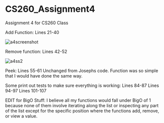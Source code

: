 # CS260_Assignment4
Assignment 4 for CS260 Class

Add Function:
Lines 21-40

![a4screenshot](https://user-images.githubusercontent.com/114547703/216805182-ffb45ed6-d13e-481d-8e2a-587d0049eaf6.png)



Remove function:
Lines 42-52

![a4ss2](https://user-images.githubusercontent.com/114547703/216805221-8c089c18-20db-46e6-bba3-4eef1cb618a3.png)

Peek:
Lines 55-61
Unchanged from Josephs code. Function was so simple that I would have done the same way.

Some print out tests to make sure everything is working:
Lines 84-87
Lines 94-97
Lines 101-107


EDIT for BigO Stuff:
I believe all my functions would fall under BigO of 1 because none of them involve iterating along the list or inspecting any part
of the list except for the specific position where the functions add, remove, or view a value.
